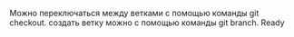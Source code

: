 Можно переключаться между ветками с помощью команды 
git checkout.
создать ветку можно с помощью команды
git branch.
Ready